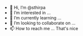 - 👋 Hi, I’m @sthirpa
- 👀 I’m interested in ...
- 🌱 I’m currently learning ...
- 💞️ I’m looking to collaborate on ...
- 📫 How to reach me ...
That's nice
<!---
sthirpa/sthirpa is a ✨ special ✨ repository because its `README.md` (this file) appears on your GitHub profile.
You can click the Preview link to take a look at your changes.
--->
